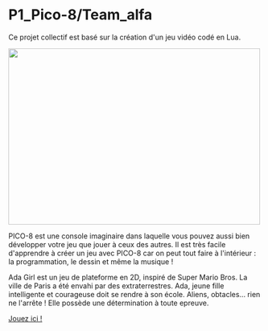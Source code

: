 # P1_Pico-8/Team_alfa

<p>Ce projet collectif est basé sur la création d'un jeu vidéo codé en Lua.</p> 

<p><img align="center" alt="" src="https://github.com/Alexluu13/Pico-8-alfa/blob/master/Pico-8.png" width="500" height="350" /></p>

PICO-8 est une console imaginaire dans laquelle vous pouvez aussi bien développer votre jeu que jouer à ceux des autres. Il est très facile d'apprendre à créer un jeu avec PICO-8 car on peut tout faire à l'intérieur : la programmation, le dessin et même la musique !

Ada Girl est un jeu de plateforme en 2D, inspiré de Super Mario Bros. La ville de Paris a été envahi par des extraterrestres. Ada, jeune fille intelligente et courageuse doit se rendre à son école. Aliens, obtacles... rien ne l'arrête ! Elle possède une détermination à toute epreuve.

[Jouez ici !](https://www.lexaloffle.com/bbs/?tid=50225)

